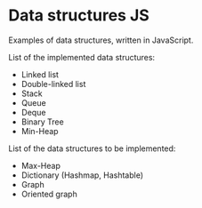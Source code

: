 # Data structures JS
Examples of data structures, written in JavaScript.

List of the implemented data structures:

- Linked list
- Double-linked list
- Stack
- Queue
- Deque
- Binary Tree
- Min-Heap

List of the data structures to be implemented:
- Max-Heap
- Dictionary (Hashmap, Hashtable)
- Graph
- Oriented graph
